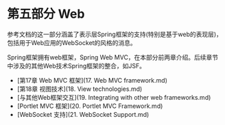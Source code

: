 # 第五部分 Web

参考文档的这一部分涵盖了表示层Spring框架的支持(特别是基于web的表现层)，包括用于Web应用的WebSocket的风格的消息。

Spring框架拥有web框架，Spring Web MVC，在本部分前两章介绍。后续章节中涉及的其他Web技术Spring框架的整合，如JSF。

* [第17章 Web MVC 框架](17. Web MVC framework.md)
* [第18章 视图技术](18. View technologies.md)
* [与其他Web框架交互](19. Integrating with other web frameworks.md)
* [Portlet MVC 框架](20. Portlet MVC Framework.md)
* [WebSocket 支持](21. WebSocket Support.md)
